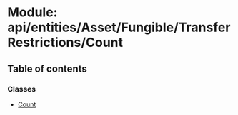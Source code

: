 # Module: api/entities/Asset/Fungible/TransferRestrictions/Count

## Table of contents

### Classes

- [Count](../wiki/api.entities.Asset.Fungible.TransferRestrictions.Count.Count)
